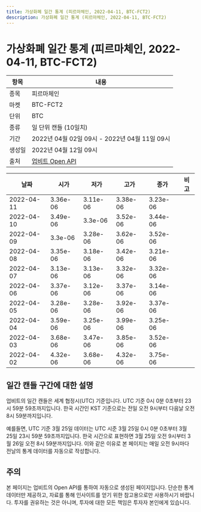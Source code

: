 ```yaml
---
title: 가상화폐 일간 통계 (피르마체인, 2022-04-11, BTC-FCT2)
description: 가상화폐 일간 통계 (피르마체인, 2022-04-11, BTC-FCT2)
---
```



가상화폐 일간 통계 (피르마체인, 2022-04-11, BTC-FCT2)
===

|항목|내용|
|--|--|
|종목|피르마체인|
|마켓|BTC-FCT2|
|단위|BTC|
|종류|일 단위 캔들 (10일치)|
|기간|2022년 04월 02일 09시 - 2022년 04월 11일 09시|
|생성일|2022년 04월 12일 09시|
|출처|[업비트 Open API](https://docs.upbit.com)|


|날짜|시가|저가|고가|종가|비고|
|--|--|--|--|--|--|
|2022-04-11|3.36e-06|3.11e-06|3.38e-06|3.23e-06|    |
|2022-04-10|3.49e-06|3.3e-06|3.52e-06|3.44e-06|    |
|2022-04-09|3.3e-06|3.28e-06|3.62e-06|3.52e-06|    |
|2022-04-08|3.35e-06|3.18e-06|3.42e-06|3.21e-06|    |
|2022-04-07|3.13e-06|3.13e-06|3.32e-06|3.32e-06|    |
|2022-04-06|3.37e-06|3.12e-06|3.37e-06|3.14e-06|    |
|2022-04-05|3.28e-06|3.28e-06|3.92e-06|3.37e-06|    |
|2022-04-04|3.59e-06|3.25e-06|3.99e-06|3.25e-06|    |
|2022-04-03|3.68e-06|3.47e-06|3.85e-06|3.52e-06|    |
|2022-04-02|4.32e-06|3.68e-06|4.32e-06|3.75e-06|    |


일간 캔들 구간에 대한 설명
---


업비트의 일간 캔들은 세계 협정시(UTC) 기준입니다. 
UTC 기준 0시 0분 0초부터 23시 59분 59초까지입니다. 
한국 시간인 KST 기준으로는 전일 오전 9시부터 다음날 오전 8시 59분까지입니다. 


예를들면, UTC 기준 3월 25일 데이터는 UTC 시준 3월 25일 0시 0분 0초부터 3월 25일 23시 59분 59초까지입니다. 
한국 시간으로 표현하면 3월 25일 오전 9시부터 3월 26일 오전 8시 59분까지입니다. 
이와 같은 이유로 본 페이지는 매일 오전 9시마다 전날의 통계 데이터를 자동으로 작성합니다. 


주의
---


본 페이지는 업비트의 Open API를 통하여 자동으로 생성된 페이지입니다. 
단순한 통계 데이터만 제공하고, 자료를 통해 인사이트를 얻기 위한 참고용으로만 사용하시기 바랍니다. 
투자를 권유하는 것은 아니며, 투자에 대한 모든 책임은 투자자 본인에게 있습니다. 
